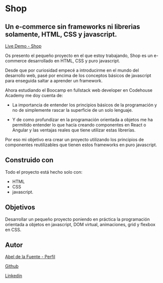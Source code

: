 # Shop

## Un e-commerce sin frameworks ni librerias solamente, HTML, CSS y javascript.

[Live Demo - Shop](https://abelfubu.github.io/shop/)

Os presento el pequeño proyecto en el que estoy trabajando, Shop es un e-commerce desarrollado en HTML, CSS y puro javascript.

Desde que por curiosidad empecé a introducirme en el mundo del desarrollo web, pasé por encima de los conceptos básicos de javascript para enseguida saltar a aprender un framework.

Ahora estudiando el Boocamp en fullstack web developer en Codehouse Academy me doy cuenta de:

- La importancia de entender los principios básicos de la programación y no de simplemente rascar la superficie de un solo lenguaje.

- Y de como profundizar en la programación orientada a objetos me ha permitido entender lo que hacía creando componentes en React o Angular y las ventajas reales que tiene utilizar estas librerías.

Por eso mi objetivo era crear un proyecto utilizando los principios de componentes reutilizables que tienen estos frameworks en puro javascript.

## Construido con

Todo el proyecto está hecho solo con:

- HTML
- CSS
- javascript.

## Objetivos

Desarrollar un pequeño proyecto poniendo en práctica la programación orientada a objetos en javascript, DOM virtual, animaciones, grid y flexbox en CSS.

## Autor

[Abel de la Fuente - Perfil](https://abelfubu.github.io/abelfubu/)

[Github](https://github.com/abelfubu)

[Linkedin](https://www.linkedin.com/in/abel-de-la-fuente-53b0291aa/)
